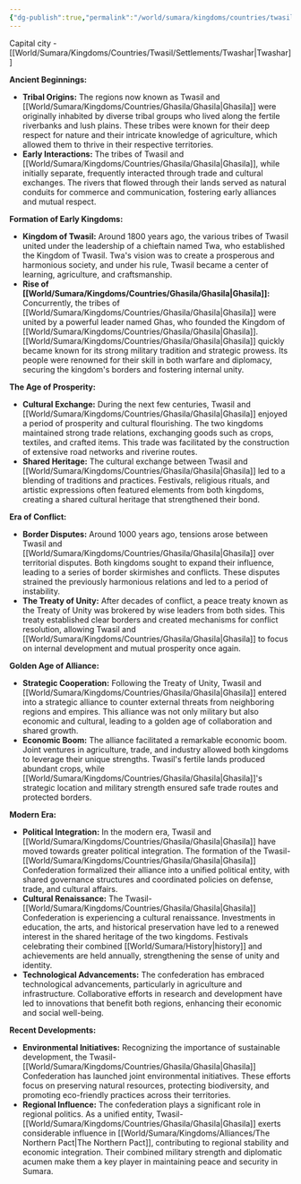```yaml
---
{"dg-publish":true,"permalink":"/world/sumara/kingdoms/countries/twasil/twasil/"}
---
```


Capital city - [[World/Sumara/Kingdoms/Countries/Twasil/Settlements/Twashar\|Twashar]]

**Ancient Beginnings:**

- **Tribal Origins:** The regions now known as Twasil and [[World/Sumara/Kingdoms/Countries/Ghasila/Ghasila\|Ghasila]] were originally inhabited by diverse tribal groups who lived along the fertile riverbanks and lush plains. These tribes were known for their deep respect for nature and their intricate knowledge of agriculture, which allowed them to thrive in their respective territories.
- **Early Interactions:** The tribes of Twasil and [[World/Sumara/Kingdoms/Countries/Ghasila/Ghasila\|Ghasila]], while initially separate, frequently interacted through trade and cultural exchanges. The rivers that flowed through their lands served as natural conduits for commerce and communication, fostering early alliances and mutual respect.

**Formation of Early Kingdoms:**

- **Kingdom of Twasil:** Around 1800 years ago, the various tribes of Twasil united under the leadership of a chieftain named Twa, who established the Kingdom of Twasil. Twa's vision was to create a prosperous and harmonious society, and under his rule, Twasil became a center of learning, agriculture, and craftsmanship.
- **Rise of [[World/Sumara/Kingdoms/Countries/Ghasila/Ghasila\|Ghasila]]:** Concurrently, the tribes of [[World/Sumara/Kingdoms/Countries/Ghasila/Ghasila\|Ghasila]] were united by a powerful leader named Ghas, who founded the Kingdom of [[World/Sumara/Kingdoms/Countries/Ghasila/Ghasila\|Ghasila]]. [[World/Sumara/Kingdoms/Countries/Ghasila/Ghasila\|Ghasila]] quickly became known for its strong military tradition and strategic prowess. Its people were renowned for their skill in both warfare and diplomacy, securing the kingdom's borders and fostering internal unity.

**The Age of Prosperity:**

- **Cultural Exchange:** During the next few centuries, Twasil and [[World/Sumara/Kingdoms/Countries/Ghasila/Ghasila\|Ghasila]] enjoyed a period of prosperity and cultural flourishing. The two kingdoms maintained strong trade relations, exchanging goods such as crops, textiles, and crafted items. This trade was facilitated by the construction of extensive road networks and riverine routes.
- **Shared Heritage:** The cultural exchange between Twasil and [[World/Sumara/Kingdoms/Countries/Ghasila/Ghasila\|Ghasila]] led to a blending of traditions and practices. Festivals, religious rituals, and artistic expressions often featured elements from both kingdoms, creating a shared cultural heritage that strengthened their bond.

**Era of Conflict:**

- **Border Disputes:** Around 1000 years ago, tensions arose between Twasil and [[World/Sumara/Kingdoms/Countries/Ghasila/Ghasila\|Ghasila]] over territorial disputes. Both kingdoms sought to expand their influence, leading to a series of border skirmishes and conflicts. These disputes strained the previously harmonious relations and led to a period of instability.
- **The Treaty of Unity:** After decades of conflict, a peace treaty known as the Treaty of Unity was brokered by wise leaders from both sides. This treaty established clear borders and created mechanisms for conflict resolution, allowing Twasil and [[World/Sumara/Kingdoms/Countries/Ghasila/Ghasila\|Ghasila]] to focus on internal development and mutual prosperity once again.

**Golden Age of Alliance:**

- **Strategic Cooperation:** Following the Treaty of Unity, Twasil and [[World/Sumara/Kingdoms/Countries/Ghasila/Ghasila\|Ghasila]] entered into a strategic alliance to counter external threats from neighboring regions and empires. This alliance was not only military but also economic and cultural, leading to a golden age of collaboration and shared growth.
- **Economic Boom:** The alliance facilitated a remarkable economic boom. Joint ventures in agriculture, trade, and industry allowed both kingdoms to leverage their unique strengths. Twasil's fertile lands produced abundant crops, while [[World/Sumara/Kingdoms/Countries/Ghasila/Ghasila\|Ghasila]]'s strategic location and military strength ensured safe trade routes and protected borders.

**Modern Era:**

- **Political Integration:** In the modern era, Twasil and [[World/Sumara/Kingdoms/Countries/Ghasila/Ghasila\|Ghasila]] have moved towards greater political integration. The formation of the Twasil-[[World/Sumara/Kingdoms/Countries/Ghasila/Ghasila\|Ghasila]] Confederation formalized their alliance into a unified political entity, with shared governance structures and coordinated policies on defense, trade, and cultural affairs.
- **Cultural Renaissance:** The Twasil-[[World/Sumara/Kingdoms/Countries/Ghasila/Ghasila\|Ghasila]] Confederation is experiencing a cultural renaissance. Investments in education, the arts, and historical preservation have led to a renewed interest in the shared heritage of the two kingdoms. Festivals celebrating their combined [[World/Sumara/History\|history]] and achievements are held annually, strengthening the sense of unity and identity.
- **Technological Advancements:** The confederation has embraced technological advancements, particularly in agriculture and infrastructure. Collaborative efforts in research and development have led to innovations that benefit both regions, enhancing their economic and social well-being.

**Recent Developments:**

- **Environmental Initiatives:** Recognizing the importance of sustainable development, the Twasil-[[World/Sumara/Kingdoms/Countries/Ghasila/Ghasila\|Ghasila]] Confederation has launched joint environmental initiatives. These efforts focus on preserving natural resources, protecting biodiversity, and promoting eco-friendly practices across their territories.
- **Regional Influence:** The confederation plays a significant role in regional politics. As a unified entity, Twasil-[[World/Sumara/Kingdoms/Countries/Ghasila/Ghasila\|Ghasila]] exerts considerable influence in [[World/Sumara/Kingdoms/Alliances/The Northern Pact\|The Northern Pact]], contributing to regional stability and economic integration. Their combined military strength and diplomatic acumen make them a key player in maintaining peace and security in Sumara.